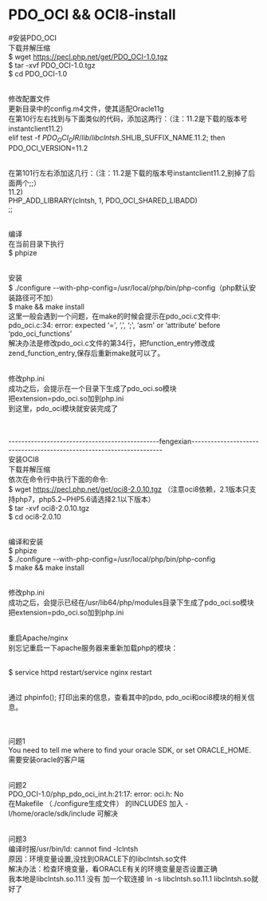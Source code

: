 # PDO_OCI && OCI8-install
#安装PDO_OCI <br/>
下载并解压缩  <br/>
$ wget https://pecl.php.net/get/PDO_OCI-1.0.tgz <br/>
$ tar -xvf PDO_OCI-1.0.tgz <br/>
$ cd PDO_OCI-1.0 <br/><br/>

修改配置文件 <br/>
更新目录中的config.m4文件，使其适配Oracle11g <br/>
在第10行左右找到与下面类似的代码，添加这两行：（注：11.2是下载的版本号instantclient11.2） <br/>
elif test -f $PDO_OCI_DIR/lib/libclntsh.$SHLIB_SUFFIX_NAME.11.2; then <br/>
 PDO_OCI_VERSION=11.2 <br/><br/>
 
在第101行左右添加这几行：（注：11.2是下载的版本号instantclient11.2,别掉了后面两个;;） <br/>
11.2) <br/>
 PHP_ADD_LIBRARY(clntsh, 1, PDO_OCI_SHARED_LIBADD) <br/>
 ;;<br/><br/>

编译<br/>
在当前目录下执行<br/>
$ phpize<br/><br/>
 
安装<br/>
$ ./configure --with-php-config=/usr/local/php/bin/php-config（php默认安装路径可不加）<br/>
$ make && make install<br/>
这里一般会遇到一个问题，在make的时候会提示在pdo_oci.c文件中:<br/>
pdo_oci.c:34: error: expected ‘=', ‘,', ‘;', ‘asm' or ‘attribute' before ‘pdo_oci_functions'<br/>
解决办法是修改pdo_oci.c文件的第34行，把function_entry修改成zend_function_entry,保存后重新make就可以了。<br/><br/>

修改php.ini<br/>
成功之后，会提示在一个目录下生成了pdo_oci.so模块<br/>
把extension=pdo_oci.so加到php.ini<br/>
到这里，pdo_oci模块就安装完成了<br/><br/><br/>


-----------------------------------------------fengexian---------------------------------------------------------------------<br/>
安装OCI8<br/>
下载并解压缩<br/>
依次在命令行中执行下面的命令:<br/>
$ wget https://pecl.php.net/get/oci8-2.0.10.tgz （注意oci8依赖，2.1版本只支持php7，php5.2~PHP5.6请选择2.1以下版本）<br/>
$ tar -xvf oci8-2.0.10.tgz<br/>
$ cd oci8-2.0.10<br/><br/>

编译和安装<br/>
$ phpize<br/>
$ ./configure --with-php-config=/usr/local/php/bin/php-config <br/>
$ make && make install<br/><br/>
 
修改php.ini<br/>
成功之后，会提示已经在/usr/lib64/php/modules目录下生成了pdo_oci.so模块<br/>
把extension=pdo_oci.so加到php.ini<br/><br/>

重启Apache/nginx<br/>
别忘记重启一下apache服务器来重新加载php的模块：<br/><br/>

$ service httpd restart/service nginx restart<br/><br/>
 
通过 phpinfo(); 打印出来的信息，查看其中的pdo, pdo_oci和oci8模块的相关信息。<br/><br/><br/>


问题1 <br/>
You need to tell me where to find your oracle SDK, or set ORACLE_HOME.<br/>
需要安装oracle的客户端<br/><br/>

问题2 <br/>
PDO_OCI-1.0/php_pdo_oci_int.h:21:17: error: oci.h: No <br/>
在Makefile （./configure生成文件） 的INCLUDES 加入 -I/home/oracle/sdk/include 可解决<br/><br/>
 
问题3<br/>
编译时报/usr/bin/ld: cannot find -lclntsh <br/>
原因：环境变量设置,没找到ORACLE下的libclntsh.so文件<br/>
解决办法：检查环境变量，看ORACLE有关的环境变量是否设置正确<br/>
我本地是libclntsh.so.11.1 没有 加一个软连接  ln -s libclntsh.so.11.1 libclntsh.so就好了<br/>
